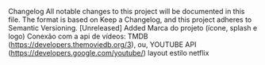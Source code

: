 Changelog
All notable changes to this project will be documented in this file.
The format is based on Keep a Changelog, and this project adheres to Semantic Versioning. [Unreleased] Added
Marca do projeto (ícone, splash e logo)
Conexão com a api de vídeos:
    TMDB (https://developers.themoviedb.org/3), ou,
    YOUTUBE API (https://developers.google.com/youtube/)
layout estilo netflix
